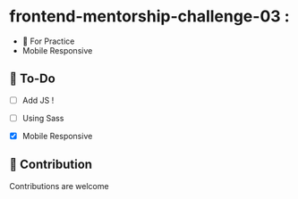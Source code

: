 # frontend-mentorship-challenge-03 :  
* 📢 For Practice
* Mobile Responsive


## 🔆 To-Do
- [ ] Add JS !
- [ ] Using Sass 
- [x] Mobile Responsive


## 👋 Contribution
Contributions are welcome
